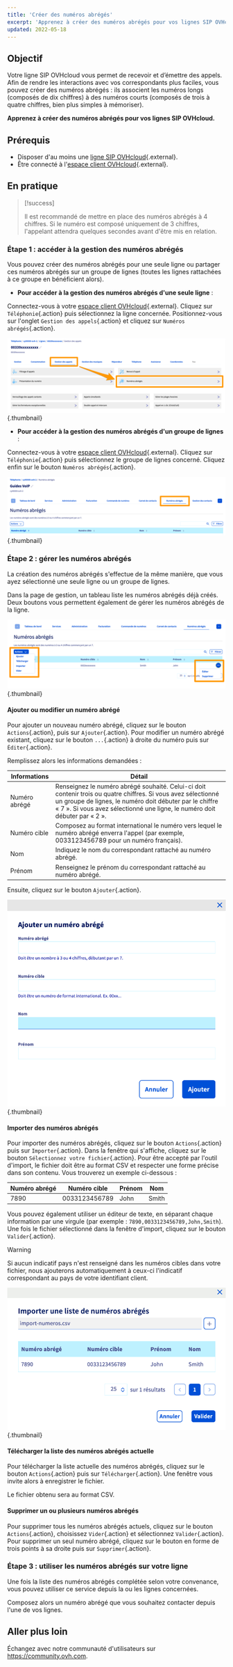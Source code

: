 ```yaml
---
title: 'Créer des numéros abrégés'
excerpt: 'Apprenez à créer des numéros abrégés pour vos lignes SIP OVHcloud'
updated: 2022-05-18
---
```


## Objectif

Votre ligne SIP OVHcloud vous permet de recevoir et d’émettre des appels. Afin de rendre les interactions avec vos correspondants plus faciles, vous pouvez créer des numéros abrégés : ils associent les numéros longs (composés de dix chiffres) à des numéros courts (composés de trois à quatre chiffres, bien plus simples à mémoriser).

**Apprenez à créer des numéros abrégés pour vos lignes SIP OVHcloud.**

## Prérequis

- Disposer d'au moins une [ligne SIP OVHcloud](https://www.ovhtelecom.fr/telephonie/voip/){.external}.
- Être connecté à l'[espace client OVHcloud](https://www.ovh.com/auth/?action=gotomanager&from=https://www.ovh.com/fr/&ovhSubsidiary=fr){.external}.

## En pratique

> [!success]
>
> Il est recommandé de mettre en place des numéros abrégés à 4 chiffres. Si le numéro est composé uniquement de 3 chiffres, l'appelant attendra quelques secondes avant d'être mis en relation.
>

### Étape 1 : accéder à la gestion des numéros abrégés

Vous pouvez créer des numéros abrégés pour une seule ligne ou partager ces numéros abrégés sur un groupe de lignes (toutes les lignes rattachées à ce groupe en bénéficient alors).

- **Pour accéder à la gestion des numéros abrégés d'une seule ligne** :

Connectez-vous à votre [espace client OVHcloud](https://www.ovh.com/auth/?action=gotomanager&from=https://www.ovh.com/fr/&ovhSubsidiary=fr){.external}. Cliquez sur `Téléphonie`{.action} puis sélectionnez la ligne concernée. Positionnez-vous sur l'onglet `Gestion des appels`{.action} et cliquez sur `Numéros abrégés`{.action}.
 
![configuration numeros abrégés](images/configurer-numeros-abreges-step1-2022.png){.thumbnail}

- **Pour accéder à la gestion des numéros abrégés d'un groupe de lignes** :

Connectez-vous à votre [espace client OVHcloud](https://www.ovh.com/auth/?action=gotomanager&from=https://www.ovh.com/fr/&ovhSubsidiary=fr){.external}. Cliquez sur `Téléphonie`{.action} puis sélectionnez le groupe de lignes concerné. Cliquez enfin sur le bouton `Numéros abrégés`{.action}.
 
![configuration numeros abrégés](images/configurer-numeros-abreges-step2-2022.png){.thumbnail}

### Étape 2 : gérer les numéros abrégés

La création des numéros abrégés s'effectue de la même manière, que vous ayez sélectionné une seule ligne ou un groupe de lignes.

Dans la page de gestion, un tableau liste les numéros abrégés déjà créés. Deux boutons vous permettent également de gérer les numéros abrégés de la ligne.

![configuration numeros abrégés](images/configurer-numeros-abreges-step3-2022.png){.thumbnail}

#### Ajouter ou modifier un numéro abrégé

Pour ajouter un nouveau numéro abrégé, cliquez sur le bouton `Actions`{.action}, puis sur `Ajouter`{.action}. Pour modifier un numéro abrégé existant, cliquez sur le bouton `...`{.action} à droite du numéro puis sur `Éditer`{.action}.

Remplissez alors les informations demandées :

|Informations|Détail|
|---|---|
|Numéro abrégé|Renseignez le numéro abrégé souhaité. Celui-ci doit contenir trois ou quatre chiffres. Si vous avez sélectionné un groupe de lignes, le numéro doit débuter par le chiffre « 7 ». Si vous avez sélectionné une ligne, le numéro doit débuter par « 2 ».|
|Numéro cible|Composez au format international le numéro vers lequel le numéro abrégé enverra l'appel (par exemple, 0033123456789 pour un numéro français).|
|Nom|Indiquez le nom du correspondant rattaché au numéro abrégé.|
|Prénom|Renseignez le prénom du correspondant rattaché au numéro abrégé.|

Ensuite, cliquez sur le bouton `Ajouter`{.action}.

![configuration numeros abrégés](images/configurer-numeros-abreges-step4-2022.png){.thumbnail}

#### Importer des numéros abrégés

Pour importer des numéros abrégés, cliquez sur le bouton `Actions`{.action} puis sur `Importer`{.action}. Dans la fenêtre qui s'affiche, cliquez sur le bouton `Sélectionnez votre fichier`{.action}. Pour être accepté par l'outil d'import, le fichier doit être au format CSV et respecter une forme précise dans son contenu. Vous trouverez un exemple ci-dessous :

|Numéro abrégé|Numéro cible|Prénom|Nom|
|---|---|---|---|
|7890|0033123456789|John|Smith|

Vous pouvez également utiliser un éditeur de texte, en séparant chaque information par une virgule (par exemple : `7890,0033123456789,John,Smith`).<vr>
Une fois le fichier sélectionné dans la fenêtre d'import, cliquez sur le bouton `Valider`{.action}.

> [!warning]
>
> Si aucun indicatif pays n'est renseigné dans les numéros cibles dans votre fichier, nous ajouterons automatiquement à ceux-ci l'indicatif correspondant au pays de votre identifiant client. 
>

![configuration numeros abrégés](images/configurer-numeros-abreges-step5-2022.png){.thumbnail}

#### Télécharger la liste des numéros abrégés actuelle

Pour télécharger la liste actuelle des numéros abrégés, cliquez sur le bouton `Actions`{.action} puis sur `Télécharger`{.action}. Une fenêtre vous invite alors à enregistrer le fichier.

Le fichier obtenu sera au format CSV.

#### Supprimer un ou plusieurs numéros abrégés

Pour supprimer tous les numéros abrégés actuels, cliquez sur le bouton `Actions`{.action}, choisissez `Vider`{.action} et sélectionnez `Valider`{.action}. Pour supprimer un seul numéro abrégé, cliquez sur le bouton en forme de trois points à sa droite puis sur `Supprimer`{.action}.

### Étape 3 : utiliser les numéros abrégés sur votre ligne

Une fois la liste des numéros abrégés complétée selon votre convenance, vous pouvez utiliser ce service depuis la ou les lignes concernées. 

Composez alors un numéro abrégé que vous souhaitez contacter depuis l'une de vos lignes.

## Aller plus loin

Échangez avec notre communauté d'utilisateurs sur <https://community.ovh.com>.
